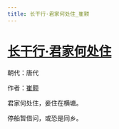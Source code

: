 ```yaml
---
title: 长干行·君家何处住_崔颢
---
```


# [长干行·君家何处住](http://so.gushiwen.org/view_70879.aspx)

朝代：唐代

作者：[崔颢](http://so.gushiwen.org/author_547.aspx)

君家何处住，妾住在横塘。

停船暂借问，或恐是同乡。